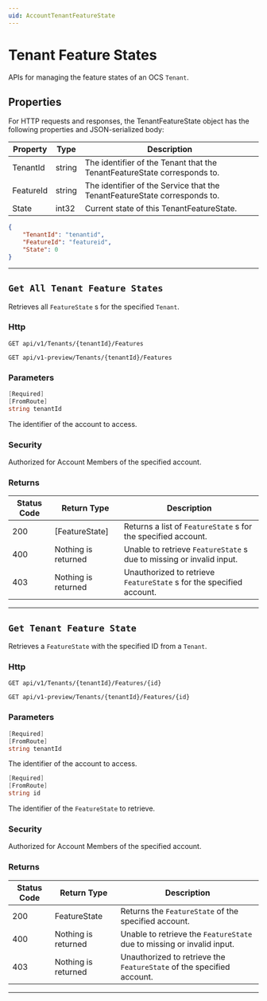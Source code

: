 ```yaml
---
uid: AccountTenantFeatureState
---
```


# Tenant Feature States

APIs for managing the feature states of an OCS `Tenant`.

## Properties

For HTTP requests and responses, the TenantFeatureState object has the following properties and JSON-serialized body: 

| Property | Type | Description | 
 | --- | --- | ---  | 
| TenantId | string | The identifier of the Tenant that the TenantFeatureState corresponds to. | 
| FeatureId | string | The identifier of the Service that the TenantFeatureState corresponds to. | 
| State | int32 | Current state of this TenantFeatureState. | 


```json
{
	"TenantId": "tenantid",
	"FeatureId": "featureid",
	"State": 0
}
```
***

## `Get All Tenant Feature States`

Retrieves all `FeatureState` s for the specified `Tenant`.

### Http

`GET api/v1/Tenants/{tenantId}/Features`

`GET api/v1-preview/Tenants/{tenantId}/Features`


### Parameters

```csharp
[Required]
[FromRoute]
string tenantId
```

The identifier of the account to access.


### Security

Authorized for Account Members of the specified account.

### Returns

| Status Code | Return Type | Description | 
 | --- | --- | ---  | 
| 200 | [FeatureState] | Returns a list of `FeatureState` s for the specified account. | 
| 400 | Nothing is returned | Unable to retrieve `FeatureState` s due to missing or invalid input. | 
| 403 | Nothing is returned | Unauthorized to retrieve `FeatureState` s for the specified account. | 


***

## `Get Tenant Feature State`

Retrieves a `FeatureState` with the specified ID from a `Tenant`.

### Http

`GET api/v1/Tenants/{tenantId}/Features/{id}`

`GET api/v1-preview/Tenants/{tenantId}/Features/{id}`


### Parameters

```csharp
[Required]
[FromRoute]
string tenantId
```

The identifier of the account to access.
```csharp
[Required]
[FromRoute]
string id
```

The identifier of the `FeatureState` to retrieve.


### Security

Authorized for Account Members of the specified account.

### Returns

| Status Code | Return Type | Description | 
 | --- | --- | ---  | 
| 200 | FeatureState | Returns the `FeatureState` of the specified account. | 
| 400 | Nothing is returned | Unable to retrieve the `FeatureState` due to missing or invalid input. | 
| 403 | Nothing is returned | Unauthorized to retrieve the `FeatureState` of the specified account. | 


***

